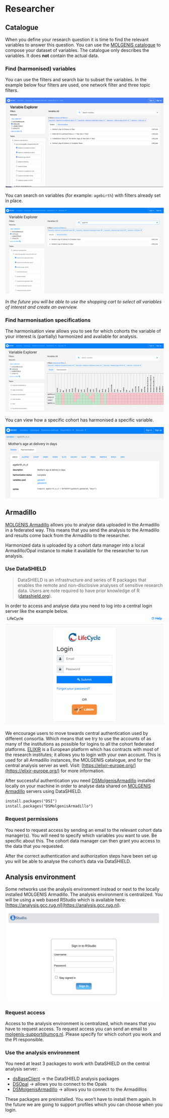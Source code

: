 # Researcher

## Catalogue
When you define your research question it is time to find the relevant variables to answer this question. You can use the [MOLGENIS catalogue](https://data-catalogue.molgeniscloud.org/catalogue/catalogue/#/explorer/details) to compose your dataset of variables. The catalogue only describes the variables. It does **not** contain the actual data.
### Find (harmonised) variables
You can use the filters and search bar to subset the variables. In the example below four filters are used, one network filter and three topic filters.

![Variable explorer filters](img/cat-var-explorer-1.png)

You can search on variables (for example: `agebirth`) with filters already set in place.

![Variable explorer search](img/cat_search-variables.png)

*In the future you will be able to use the shopping cart to select all variables of interest and create an overview.*


### Find harmonisation specifications
The harmonisation view allows you to see for which cohorts the variable of your interest is (partially) harmonized and available for analysis.

![Variable explorer harmonisation specifications](img/cat_harmonisation-specifications.png)

You can view how a specific cohort has harmonised a specific variable.

![Variable explorer cohort harmonisation specification](img/cat_cohort-harmonised-variable.png)

## Armadillo
[MOLGENIS Armadillo](https://github.com/molgenis/molgenis-r-armadillo) allows you to analyse data uploaded in the Armadillo in a federated way. This means that you send the analysis to the Armadillo and results come back from the Armadillo to the researcher.

Harmonized data is uploaded by a cohort data manager into a local Armadillo/Opal instance to make it available for the researcher to run analysis.

### Use DataSHIELD
> DataSHIELD is an infrastructure and series of R packages that enables the remote and non-disclosive analyses of sensitive research data. Users are note required to have prior knowledge of R ([datashield.org](https://www.datashield.org/)).

In order to access and analyse data you need to log into a central login server like the example below.
![Armadillo LifeCycle Authentication](img/cat_armadillo-lifecycle-login.png)

We encourage users to move towards central authentication used by different consortia. Which means that we try to use the accounts of as many of the institutions as possible for logins to all the cohort federated platforms. [ELIXIR](https://elixir-europe.org/) is a European platform which has contracts with most of the research institutes; it allows you to login with your own account. This is used for all Armadillo instances, the MOLGENIS catalogue, and for the central analysis server as well. Visit: [https://elixir-europe.org/](https://elixir-europe.org/) for more information.

After successful authentication you need [DSMolgenisArmadillo](https://molgenis.github.io/molgenis-r-datashield/) installed locally on your machine in order to analyse data shared on [MOLGENIS Armadillo](https://github.com/molgenis/molgenis-service-armadillo) servers using DataSHIELD.

    install.packages("DSI")
    install.packages("DSMolgenisArmadillo")

### Request permissions
You need to request access by sending an email to the relevant cohort data manager(s). You will need to specify which variables you want to use. Be specific about this. The cohort data manager can then grant you access to the data that you requested.

After the correct authentication and authorization steps have been set up you will be able to analyse the cohort’s data via DataSHIELD.

## Analysis environment

Some networks use the analysis environment instead or next to the locally installed MOLGENIS Armadillo. The analysis environment is centralized. You will be using a web based RStudio which is available here: [https://analysis.gcc.rug.nl](https://analysis.gcc.rug.nl).
![Rstudio analysis envirioment login](img/cat_rstudio-login.png)
### Request access
Access to the analysis environment is centralized, which means that you have to request access. To request access you can send an email to [molgenis-support@umcg.nl](mailto:molgenis-support@umcg.nl). Please specify for which cohort you work and the PI responsible.
### Use the analysis environment
You need at least 3 packages to work with DataSHIELD on the central analysis server:
- [dsBaseClient](https://github.com/datashield/dsBaseClient) → the DataSHIELD analysis packages
- [DSOpal](https://github.com/datashield/DSOpal) → allows you to connect to the Opals
- [DSMolgenisArmadillo](https://cran.r-project.org/web/packages/DSMolgenisArmadillo/index.html) → allows you to connect to the Armadilllos

These packages are preinstalled. You won’t have to install them again. In the future we are going to support profiles which you can choose when you login.
